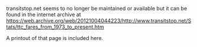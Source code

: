transitstop.net seems to no longer be maintained or available but it can be found in the internet archive at https://web.archive.org/web/20121004044223/http://www.transitstop.net/Stats/ttc_fares_from_1973_to_present.htm

A printout of that page is included here.
